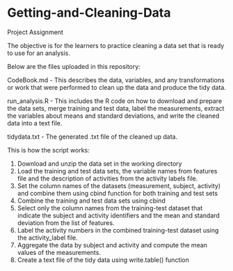 # Getting-and-Cleaning-Data
Project Assignment

The objective is for the learners to practice cleaning a data set that is ready to use for an analysis.

Below are the files uploaded in this repository:

CodeBook.md - This describes the data, variables, and any transformations or work that were performed to clean up the data and produce the tidy data.

run_analysis.R - This includes the R code on how to download and prepare the data sets, merge training and test data, label the measurements, extract the variables about means and standard deviations, and write the cleaned data into a text file.

tidydata.txt - The generated .txt file of the cleaned up data. 

This is how the script works:


1.	Download and unzip the data set in the working directory
2.	Load the training and test data sets, the variable names from features file and the description of activities from the activity labels file.
3.	Set the column names of the datasets (measurement, subject, activity) and combine them using cbind function for both training and test sets
4.	Combine the training and test data sets using cbind
5.	Select only the column names from the training-test dataset that indicate the subject and activity identifiers and the mean and standard deviation from the list of features.
6.	Label the activity numbers in the combined training-test dataset using the activity_label file.
7.	Aggregate the data by subject and activity and compute the mean values of the measurements.
8.	Create a text file of the tidy data using write.table() function
